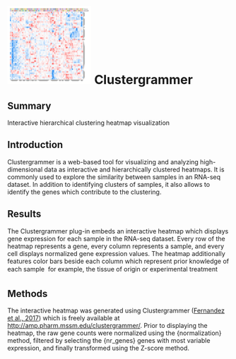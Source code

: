 ![Clustergrammer](img/clustergrammer-icon.png?s=50 "Clustergrammer") Clustergrammer
================
Summary
----------------
Interactive hierarchical clustering heatmap visualization

Introduction
----------------
Clustergrammer is a web-based tool for visualizing and analyzing high-dimensional data as interactive and hierarchically clustered heatmaps.  It is commonly used to explore the similarity between samples in an RNA-seq dataset. In addition to identifying clusters of samples, it also allows to identify the genes which contribute to the clustering.

Results
----------------
The Clustergrammer plug-in embeds an interactive heatmap which displays gene expression for each sample in the RNA-seq dataset. Every row of the heatmap represents a gene, every column represents a sample, and every cell displays normalized gene expression values. The heatmap additionally features color bars beside each column which represent prior knowledge of each sample  for example, the tissue of origin or experimental treatment

Methods
----------------
The interactive heatmap was generated using Clustergrammer (<a href='#10.1038/sdata.2017.151'>Fernandez et al., 2017</a>) which is freely available at http://amp.pharm.mssm.edu/clustergrammer/. Prior to displaying the heatmap, the raw gene counts were normalized using the {normalization} method, filtered by selecting the {nr_genes} genes with most variable expression, and finally transformed using the Z-score method.